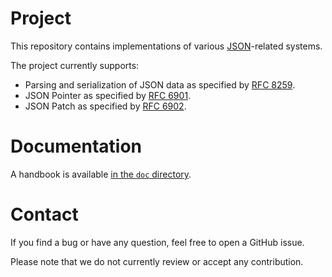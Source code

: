 # Project
This repository contains implementations of various
[JSON](https://www.json.org)-related systems.

The project currently supports:

- Parsing and serialization of JSON data as specified by [RFC
  8259](https://tools.ietf.org/html/rfc8259).
- JSON Pointer as specified by [RFC
  6901](https://tools.ietf.org/html/rfc6901).
- JSON Patch as specified by [RFC 6902](https://tools.ietf.org/html/rfc6902).

# Documentation
A handbook is available [in the `doc`
directory](https://github.com/galdor/erl-json/blob/master/doc/handbook.md).

# Contact
If you find a bug or have any question, feel free to open a GitHub issue.

Please note that we do not currently review or accept any contribution.
